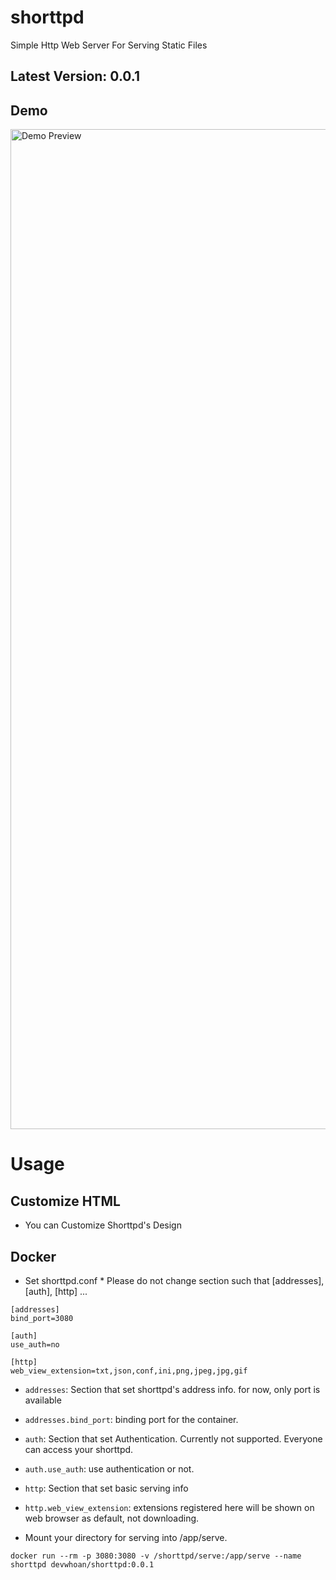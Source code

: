 # shorttpd
Simple Http Web Server For Serving Static Files

## Latest Version: 0.0.1

## Demo
<img width="1600" alt="Demo Preview" src="https://user-images.githubusercontent.com/65178775/215252787-e6b80509-be23-4796-8cc8-f1ecdc5d9ea5.gif">

# Usage
## Customize HTML
- You can Customize Shorttpd's Design

## Docker
- Set shorttpd.conf * Please do not change section such that [addresses], [auth], [http] ...
```
[addresses]
bind_port=3080

[auth]
use_auth=no

[http]
web_view_extension=txt,json,conf,ini,png,jpeg,jpg,gif
```
- `addresses`: Section that set shorttpd's address info. for now, only port is available
- `addresses.bind_port`: binding port for the container.
- `auth`: Section that set Authentication. Currently not supported. Everyone can access your shorttpd.
- `auth.use_auth`: use authentication or not.
- `http`: Section that set basic serving info
- `http.web_view_extension`: extensions registered here will be shown on web browser as default, not downloading.

- Mount your directory for serving into /app/serve.

`docker run --rm -p 3080:3080 -v /shorttpd/serve:/app/serve --name shorttpd devwhoan/shorttpd:0.0.1`
